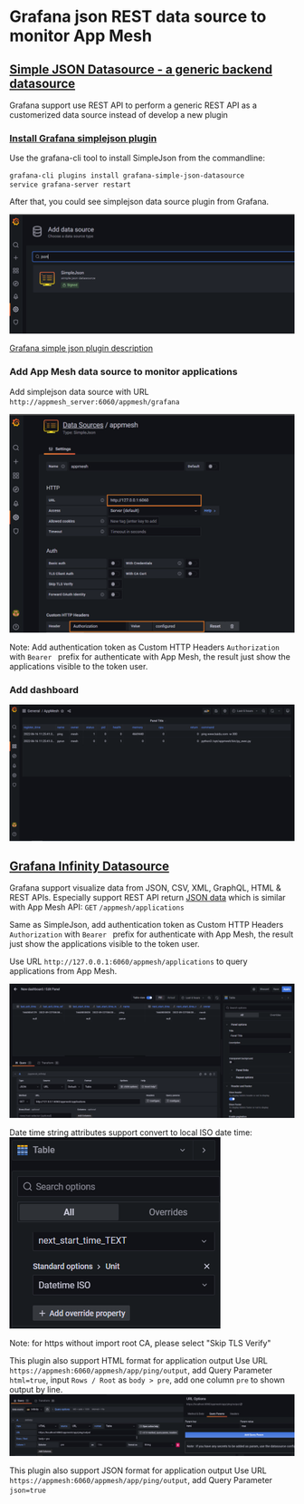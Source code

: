 # Grafana json REST data source to monitor App Mesh

## [Simple JSON Datasource - a generic backend datasource](https://grafana.com/grafana/plugins/grafana-simple-json-datasource/)

Grafana support use REST API to perform a generic REST API as a customerized data source instead of develop a new plugin

### [Install Grafana simplejson plugin](https://github.com/grafana/simple-json-datasource)

Use the grafana-cli tool to install SimpleJson from the commandline:

```shell
grafana-cli plugins install grafana-simple-json-datasource
service grafana-server restart
```

After that, you could see simplejson data source plugin from Grafana.

![simplejson](https://raw.githubusercontent.com/laoshanxi/picture/master/grafana/01_add_data_source.png)

[Grafana simple json plugin description](https://grafana.com/grafana/plugins/grafana-simple-json-datasource/)

### Add App Mesh data source to monitor applications

Add simplejson data source with URL `http://appmesh_server:6060/appmesh/grafana`

![datasource](https://raw.githubusercontent.com/laoshanxi/picture/master/grafana/02_add_appmesh.png)

Note: Add authentication token as Custom HTTP Headers `Authorization` with `Bearer ` prefix for authenticate with App Mesh, the result just show the applications visible to the token user.

### Add dashboard

![appmesh](https://raw.githubusercontent.com/laoshanxi/picture/master/grafana/03_appmesh_dashboard.png)

## [Grafana Infinity Datasource](https://grafana.com/grafana/plugins/yesoreyeram-infinity-datasource/)

Grafana support visualize data from JSON, CSV, XML, GraphQL, HTML & REST APIs. Especially support REST API return [JSON data](https://sriramajeyam.com/grafana-infinity-datasource/wiki/json/) which is similar with App Mesh API: `GET` `/appmesh/applications`

Same as SimpleJson, add authentication token as Custom HTTP Headers `Authorization` with `Bearer ` prefix for authenticate with App Mesh, the result just show the applications visible to the token user.

Use URL `http://127.0.0.1:6060/appmesh/applications` to query applications from App Mesh.

![infinity](https://raw.githubusercontent.com/laoshanxi/picture/master/grafana/04_infinity_datasource.PNG)

Date time string attributes support convert to local ISO date time:
![date_column](https://raw.githubusercontent.com/laoshanxi/picture/master/grafana/05_grafana_date_time.png)

Note: for https without import root CA, please select "Skip TLS Verify"

This plugin also support HTML format for application output
Use URL `https://appmesh:6060/appmesh/app/ping/output`, add Query Parameter `html=true`, input `Rows / Root` as `body > pre`, add one column `pre` to shown output by line.
![infinity_html](https://raw.githubusercontent.com/laoshanxi/picture/master/grafana/06_infinity_html.png)

This plugin also support JSON format for application output
Use URL `https://appmesh:6060/appmesh/app/ping/output`, add Query Parameter `json=true`
